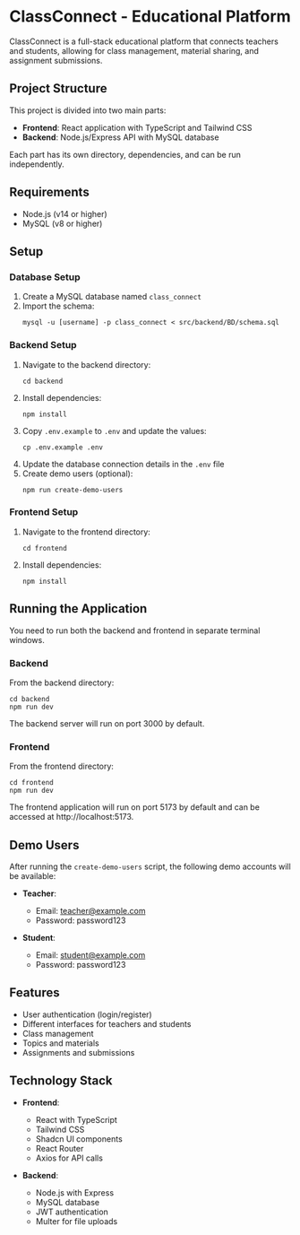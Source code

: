 
# ClassConnect - Educational Platform

ClassConnect is a full-stack educational platform that connects teachers and students, allowing for class management, material sharing, and assignment submissions.

## Project Structure

This project is divided into two main parts:

- **Frontend**: React application with TypeScript and Tailwind CSS
- **Backend**: Node.js/Express API with MySQL database

Each part has its own directory, dependencies, and can be run independently.

## Requirements

- Node.js (v14 or higher)
- MySQL (v8 or higher)

## Setup

### Database Setup

1. Create a MySQL database named `class_connect`
2. Import the schema:
   ```
   mysql -u [username] -p class_connect < src/backend/BD/schema.sql
   ```

### Backend Setup

1. Navigate to the backend directory:
   ```
   cd backend
   ```
2. Install dependencies:
   ```
   npm install
   ```
3. Copy `.env.example` to `.env` and update the values:
   ```
   cp .env.example .env
   ```
4. Update the database connection details in the `.env` file
5. Create demo users (optional):
   ```
   npm run create-demo-users
   ```

### Frontend Setup

1. Navigate to the frontend directory:
   ```
   cd frontend
   ```
2. Install dependencies:
   ```
   npm install
   ```

## Running the Application

You need to run both the backend and frontend in separate terminal windows.

### Backend

From the backend directory:

```
cd backend
npm run dev
```

The backend server will run on port 3000 by default.

### Frontend

From the frontend directory:

```
cd frontend
npm run dev
```

The frontend application will run on port 5173 by default and can be accessed at http://localhost:5173.

## Demo Users

After running the `create-demo-users` script, the following demo accounts will be available:

- **Teacher**:
  - Email: teacher@example.com
  - Password: password123

- **Student**:
  - Email: student@example.com
  - Password: password123

## Features

- User authentication (login/register)
- Different interfaces for teachers and students
- Class management
- Topics and materials
- Assignments and submissions

## Technology Stack

- **Frontend**:
  - React with TypeScript
  - Tailwind CSS
  - Shadcn UI components
  - React Router
  - Axios for API calls

- **Backend**:
  - Node.js with Express
  - MySQL database
  - JWT authentication
  - Multer for file uploads

